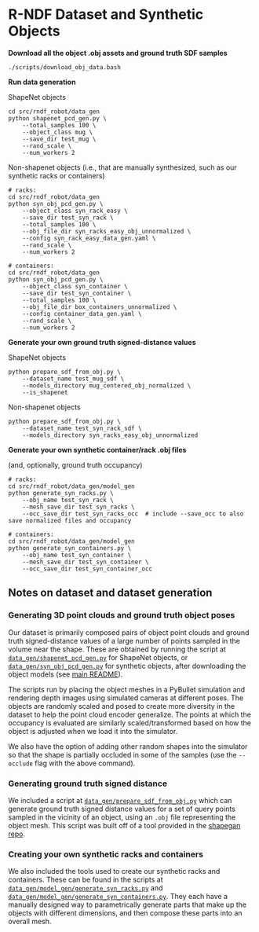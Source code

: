 # R-NDF Dataset and Synthetic Objects
**Download all the object .obj assets and ground truth SDF samples**
```
./scripts/download_obj_data.bash
```


**Run data generation**

ShapeNet objects
```
cd src/rndf_robot/data_gen
python shapenet_pcd_gen.py \
    --total_samples 100 \
    --object_class mug \
    --save_dir test_mug \
    --rand_scale \
    --num_workers 2
```

Non-shapenet objects (i.e., that are manually synthesized, such as our synthetic racks or containers)

```
# racks:
cd src/rndf_robot/data_gen
python syn_obj_pcd_gen.py \
    --object_class syn_rack_easy \
    --save_dir test_syn_rack \
    --total_samples 100 \
    --obj_file_dir syn_racks_easy_obj_unnormalized \
    --config syn_rack_easy_data_gen.yaml \
    --rand_scale \
    --num_workers 2

# containers:
cd src/rndf_robot/data_gen
python syn_obj_pcd_gen.py \
    --object_class syn_container \
    --save_dir test_syn_container \
    --total_samples 100 \
    --obj_file_dir box_containers_unnormalized \
    --config container_data_gen.yaml \
    --rand_scale \
    --num_workers 2

```

**Generate your own ground truth signed-distance values**

ShapeNet objects
```
python prepare_sdf_from_obj.py \
    --dataset_name test_mug_sdf \
    --models_directory mug_centered_obj_normalized \
    --is_shapenet

```

Non-shapenet objects
```
python prepare_sdf_from_obj.py \
    --dataset_name test_syn_rack_sdf \
    --models_directory syn_racks_easy_obj_unnormalized 
```

**Generate your own synthetic container/rack .obj files**

(and, optionally, ground truth occupancy)
```
# racks:
cd src/rndf_robot/data_gen/model_gen
python generate_syn_racks.py \
    --obj_name test_syn_rack \
    --mesh_save_dir test_syn_racks \
    --occ_save_dir test_syn_racks_occ  # include --save_occ to also save normalized files and occupancy

# containers:
cd src/rndf_robot/data_gen/model_gen
python generate_syn_containers.py \
    --obj_name test_syn_container \
    --mesh_save_dir test_syn_container \
    --occ_save_dir test_syn_container_occ 
```

## Notes on dataset and dataset generation
### Generating 3D point clouds and ground truth object poses
Our dataset is primarily composed pairs of object point clouds and ground truth signed-distance values of a large number of points sampled in the volume near the shape. These are obtained by running the script at [`data_gen/shapenet_pcd_gen.py`](../src/rndf_robot/data_gen/shapenet_pcd_gen.py) for ShapeNet objects, or [`data_gen/syn_obj_pcd_gen.py`](../src/rndf_robot/data_gen/syn_obj_pcd_gen.py) for synthetic objects, after downloading the object models (see [main README](../OG_README.md)).

The scripts run by placing the object meshes in a PyBullet simulation and rendering depth images using simulated cameras at different poses. The objects are randomly scaled and posed to create more diversity in the dataset to help the point cloud encoder generalize. The points at which the occupancy is evaluated are similarly scaled/transformed based on how the object is adjusted when we load it into the simulator. 

We also have the option of adding other random shapes into the simulator so that the shape is partially occluded in some of the samples (use the `--occlude` flag with the above command).

### Generating ground truth signed distance
We included a script at [`data_gen/prepare_sdf_from_obj.py`](../src/rndf_robot/data_gen/prepare_sdf_from_obj.py) which can generate ground truth signed distance values for a set of query points sampled in the vicinity of an object, using an `.obj` file representing the object mesh. This script was built off of a tool provided in the [shapegan repo](https://github.com/marian42/shapegan). 

### Creating your own synthetic racks and containers
We also included the tools used to create our synthetic racks and containers. These can be found in the scripts at [`data_gen/model_gen/generate_syn_racks.py`](../src/rndf_robot/data_gen/model_gen/generate_syn_racks.py) and [`data_gen/model_gen/generate_syn_containers.py`](../src/rndf_robot/data_gen/model_gen/generate_syn_containers.py). They each have a manually designed way to parametrically generate parts that make up the objects with different dimensions, and then compose these parts into an overall mesh.
